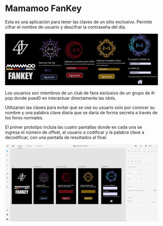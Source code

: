 # Mamamoo FanKey

Esta es una aplicación para tener las claves de un sitio exclusivo. Permite
cifrar el nombre de usuario y descifrar la contraseña del día.

![imagenfinal](images/allscreensfinal.png)

Los usuarios son miembros de un club de fans exclusivo de un grupo de K-pop donde pued0
en interactuar directamente las idols.

Utilizarian las claves para evitar que se use su usuario solo por conocer su nombre y una palabra clave diaria que se daría de forma secreta a través de los foros normales.

El primer prototipo incluía las cuatro pantallas donde en cada una se ingresa el número de offset, el usuario a codificar y la palabra clave a decodificar, con una pantalla de resultados al final.

![prototipo](images/prototipofinal.png)
